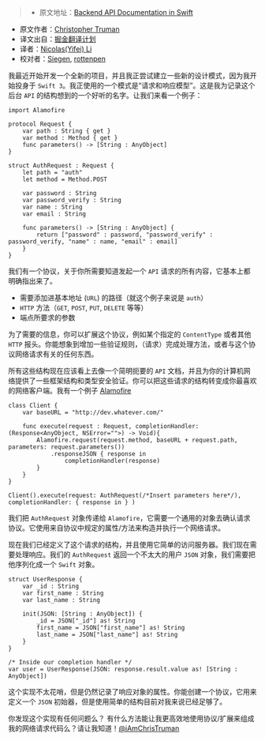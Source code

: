 > * 原文地址：[Backend API Documentation in Swift](https://medium.com/ios-os-x-development/backend-api-documentation-in-swift-92b4874e4f78#.g2ofuey9d)
* 原文作者：[Christopher Truman](https://medium.com/@iamchristruman?source=post_header_lockup)
* 译文出自：[掘金翻译计划](https://github.com/xitu/gold-miner)
* 译者：[Nicolas(Yifei) Li](https://github.com/yifili09) 
* 校对者：[Siegen](https://github.com/siegeout), [rottenpen](https://github.com/rottenpen) 

我最近开始开发一个全新的项目，并且我正尝试建立一些新的设计模式，因为我开始投身于 `Swift 3`。我正使用的一个模式是“请求和响应模型”。这是我为记录这个后台 `API` 的结构想到的一个好听的名字。让我们来看一个例子：

```
import Alamofire

protocol Request {
    var path : String { get }
    var method : Method { get }
    func parameters() -> [String : AnyObject]
}

struct AuthRequest : Request {
    let path = "auth"
    let method = Method.POST

    var password : String
    var password_verify : String
    var name : String
    var email : String

    func parameters() -> [String : AnyObject] {
        return ["password" : password, "password_verify" : password_verify, "name" : name, "email" : email]
    }
}
```

我们有一个协议，关于你所需要知道发起一个 `API` 请求的所有内容，它基本上都明确指出来了。

* 需要添加进基本地址 (`URL`) 的路径（就这个例子来说是 `auth`）
* `HTTP` 方法（`GET`, `POST`, `PUT`, `DELETE` 等等）
* 端点所要求的参数

为了需要的信息，你可以扩展这个协议，例如某个指定的 `ContentType` 或者其他 `HTTP` 报头。你能想象到增加一些验证规则，（请求）完成处理方法，或者与这个协议网络请求有关的任何东西。

所有这些结构现在应该看上去像一个简明扼要的 `API` 文档，并且为你的计算机网络提供了一些框架结构和类型安全验证。你可以把这些请求的结构转变成你最喜欢的网络客户端。我有一个例子 [Alamofire](https://github.com/Alamofire/Alamofilre/tree/swift3)

```
class Client {
    var baseURL = "http://dev.whatever.com/"

    func execute(request : Request, completionHandler: (Response<AnyObject, NSError="">) -> Void){
        Alamofire.request(request.method, baseURL + request.path, parameters: request.parameters())
            .responseJSON { response in
                completionHandler(response)
        }
    }
}

Client().execute(request: AuthRequest(/*Insert parameters here*/), completionHandler: { response in } )
```

我们把 `AuthRequest` 对象传递给 `Alamofire`，它需要一个通用的对象去确认请求协议。它使用来自协议中规定的属性/方法来构造并执行一个网络请求。

现在我们已经定义了这个请求的结构，并且使用它简单的访问服务器。我们现在需要处理响应。我们的 `AuthRequest` 返回一个不太大的用户 `JSON` 对象，我们需要把他序列化成一个 `Swift` 对象。

```
struct UserResponse {
    var _id : String
    var first_name : String
    var last_name : String

    init(JSON: [String : AnyObject]) {
        _id = JSON["_id"] as! String
        first_name = JSON["first_name"] as! String
        last_name = JSON["last_name"] as! String
    }
}

/* Inside our completion handler */
var user = UserResponse(JSON: response.result.value as! [String : AnyObject])

```

这个实现不太花哨，但是仍然记录了响应对象的属性。你能创建一个协议，它用来定义一个 `JSON` 初始器，但是使用简单的结构目前对我来说已经足够了。

你发现这个实现有任何问题么？ 有什么方法能让我更高效地使用协议/扩展来组成我的网络请求代码么？请让我知道！[@iAmChrisTruman](https://twitter.com/iAmChrisTruman)
